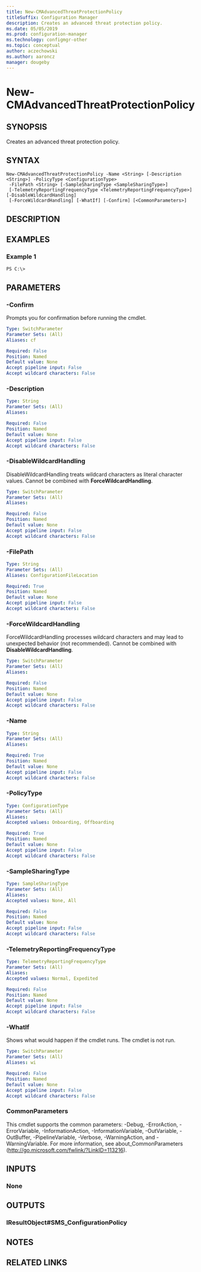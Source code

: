 ```yaml
---
title: New-CMAdvancedThreatProtectionPolicy
titleSuffix: Configuration Manager
description: Creates an advanced threat protection policy.
ms.date: 05/05/2019
ms.prod: configuration-manager
ms.technology: configmgr-other
ms.topic: conceptual
author: aczechowski
ms.author: aaroncz
manager: dougeby
---
```


# New-CMAdvancedThreatProtectionPolicy

## SYNOPSIS
Creates an advanced threat protection policy.

## SYNTAX

```
New-CMAdvancedThreatProtectionPolicy -Name <String> [-Description <String>] -PolicyType <ConfigurationType>
 -FilePath <String> [-SampleSharingType <SampleSharingType>]
 [-TelemetryReportingFrequencyType <TelemetryReportingFrequencyType>] [-DisableWildcardHandling]
 [-ForceWildcardHandling] [-WhatIf] [-Confirm] [<CommonParameters>]
```

## DESCRIPTION
 

## EXAMPLES

### Example 1
```
PS C:\>  
```

 

## PARAMETERS

### -Confirm
Prompts you for confirmation before running the cmdlet.

```yaml
Type: SwitchParameter
Parameter Sets: (All)
Aliases: cf

Required: False
Position: Named
Default value: None
Accept pipeline input: False
Accept wildcard characters: False
```

### -Description
 

```yaml
Type: String
Parameter Sets: (All)
Aliases: 

Required: False
Position: Named
Default value: None
Accept pipeline input: False
Accept wildcard characters: False
```

### -DisableWildcardHandling
DisableWildcardHandling treats wildcard characters as literal character values. Cannot be combined with **ForceWildcardHandling**.

```yaml
Type: SwitchParameter
Parameter Sets: (All)
Aliases: 

Required: False
Position: Named
Default value: None
Accept pipeline input: False
Accept wildcard characters: False
```

### -FilePath
 

```yaml
Type: String
Parameter Sets: (All)
Aliases: ConfigurationFileLocation

Required: True
Position: Named
Default value: None
Accept pipeline input: False
Accept wildcard characters: False
```

### -ForceWildcardHandling
ForceWildcardHandling processes wildcard characters and may lead to unexpected behavior (not recommended). Cannot be combined with **DisableWildcardHandling**.

```yaml
Type: SwitchParameter
Parameter Sets: (All)
Aliases: 

Required: False
Position: Named
Default value: None
Accept pipeline input: False
Accept wildcard characters: False
```

### -Name
 

```yaml
Type: String
Parameter Sets: (All)
Aliases: 

Required: True
Position: Named
Default value: None
Accept pipeline input: False
Accept wildcard characters: False
```

### -PolicyType
 

```yaml
Type: ConfigurationType
Parameter Sets: (All)
Aliases: 
Accepted values: Onboarding, Offboarding

Required: True
Position: Named
Default value: None
Accept pipeline input: False
Accept wildcard characters: False
```

### -SampleSharingType
 

```yaml
Type: SampleSharingType
Parameter Sets: (All)
Aliases: 
Accepted values: None, All

Required: False
Position: Named
Default value: None
Accept pipeline input: False
Accept wildcard characters: False
```

### -TelemetryReportingFrequencyType
 

```yaml
Type: TelemetryReportingFrequencyType
Parameter Sets: (All)
Aliases: 
Accepted values: Normal, Expedited

Required: False
Position: Named
Default value: None
Accept pipeline input: False
Accept wildcard characters: False
```

### -WhatIf
Shows what would happen if the cmdlet runs.
The cmdlet is not run.

```yaml
Type: SwitchParameter
Parameter Sets: (All)
Aliases: wi

Required: False
Position: Named
Default value: None
Accept pipeline input: False
Accept wildcard characters: False
```

### CommonParameters
This cmdlet supports the common parameters: -Debug, -ErrorAction, -ErrorVariable, -InformationAction, -InformationVariable, -OutVariable, -OutBuffer, -PipelineVariable, -Verbose, -WarningAction, and -WarningVariable. For more information, see about_CommonParameters (http://go.microsoft.com/fwlink/?LinkID=113216).

## INPUTS

### None

## OUTPUTS

### IResultObject#SMS_ConfigurationPolicy

## NOTES

## RELATED LINKS

